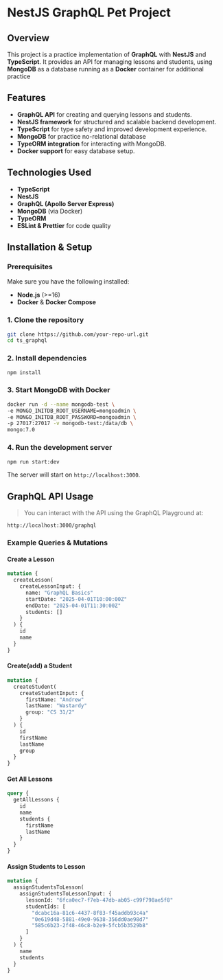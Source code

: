 # NestJS GraphQL Pet Project

## Overview

This project is a practice implementation of **GraphQL** with **NestJS** and **TypeScript**. It provides an API for managing lessons and students, using **MongoDB** as a database running as a **Docker** container for additional practice

## Features

- **GraphQL API** for creating and querying lessons and students.
- **NestJS framework** for structured and scalable backend development.
- **TypeScript** for type safety and improved development experience.
- **MongoDB** for practice no-relational database
- **TypeORM integration** for interacting with MongoDB.
- **Docker support** for easy database setup.

## Technologies Used

- **TypeScript**
- **NestJS**
- **GraphQL (Apollo Server Express)**
- **MongoDB** (via Docker)
- **TypeORM**
- **ESLint & Prettier** for code quality

## Installation & Setup

### Prerequisites

Make sure you have the following installed:

- **Node.js** (>=16)
- **Docker** & **Docker Compose**

### 1. Clone the repository

```sh
git clone https://github.com/your-repo-url.git
cd ts_graphql
```

### 2. Install dependencies

```sh
npm install
```

### 3. Start MongoDB with Docker

```sh
docker run -d --name mongodb-test \
-e MONGO_INITDB_ROOT_USERNAME=mongoadmin \
-e MONGO_INITDB_ROOT_PASSWORD=mongoadmin \
-p 27017:27017 -v mongodb-test:/data/db \
mongo:7.0
```

### 4. Run the development server

```sh
npm run start:dev
```

The server will start on `http://localhost:3000`.

## GraphQL API Usage

> You can interact with the API using the GraphQL Playground at:

```
http://localhost:3000/graphql
```

### Example Queries & Mutations

#### Create a Lesson

```graphql
mutation {
  createLesson(
    createLessonInput: {
      name: "GraphQL Basics"
      startDate: "2025-04-01T10:00:00Z"
      endDate: "2025-04-01T11:30:00Z"
      students: []
    }
  ) {
    id
    name
  }
}
```

#### Create(add) a Student

```graphql
mutation {
  createStudent(
    createStudentInput: {
      firstName: "Andrew"
      lastName: "Wastardy"
      group: "CS 31/2"
    }
  ) {
    id
    firstName
    lastName
    group
  }
}
```

#### Get All Lessons

```graphql
query {
  getAllLessons {
    id
    name
    students {
      firstName
      lastName
    }
  }
}
```

#### Assign Students to Lesson

```graphql
mutation {
  assignStudentsToLesson(
    assignStudentsToLessonInput: {
      lessonId: "6fca0ec7-f7eb-47db-ab05-c99f798ae5f8"
      studentIds: [
        "dcabc16a-81c6-4437-8f83-f45addb93c4a"
        "0e619d48-5881-49e0-9638-356dd0ae98d7"
        "585c6b23-2f48-46c8-b2e9-5fcb5b3529b8"
      ]
    }
  ) {
    name
    students
  }
}
```
